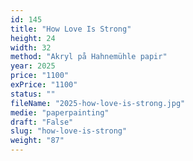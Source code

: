 ```yaml
---
id: 145
title: "How Love Is Strong"
height: 24
width: 32
method: "Akryl på Hahnemühle papir"
year: 2025
price: "1100"
exPrice: "1100"
status: ""
fileName: "2025-how-love-is-strong.jpg"
medie: "paperpainting"
draft: "False"
slug: "how-love-is-strong"
weight: "87"
---
```

